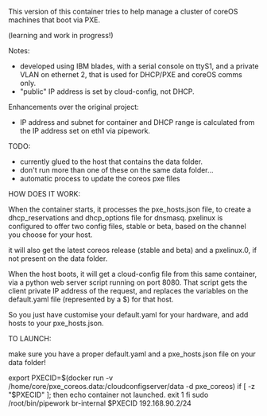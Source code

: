 This version of this container tries to help manage a cluster of coreOS machines that boot via PXE.

(learning and work in progress!)

Notes:
- developed using IBM blades, with a serial console on ttyS1, and a private VLAN on ethernet 2, that is used for DHCP/PXE and coreOS comms only.
- "public" IP address is set by cloud-config, not DHCP.

Enhancements over the original project:
- IP address and subnet for container and DHCP range is calculated from the IP address set on eth1 via pipework.
 
TODO:
- currently glued to the host that contains the data folder. 
- don't run more than one of these on the same data folder...
- automatic process to update the coreos pxe files


HOW DOES IT WORK:

When the container starts, it processes the pxe_hosts.json file, to create a dhcp_reservations and dhcp_options file for dnsmasq.
pxelinux is configured to offer two config files, stable or beta, based on the channel you choose for your host. 

it will also get the latest coreos release (stable and beta) and a pxelinux.0, if not present on the data folder.

When the host boots, it will get a cloud-config file from this same container, via a python web server script running on port 8080.
That script gets the client private IP address of the request, and replaces the variables on the default.yaml file
(represented by a $<placeholder>) for that host.
  
So you just have customise your default.yaml for your hardware, and add hosts to your pxe_hosts.json.

TO LAUNCH:

make sure you have a proper default.yaml and a pxe_hosts.json file on your data folder!

export PXECID=$(docker run -v /home/core/pxe_coreos.data:/cloudconfigserver/data -d pxe_coreos)
if [ -z "$PXECID" ]; then
   echo container not launched.
   exit 1
fi
sudo /root/bin/pipework br-internal $PXECID 192.168.90.2/24